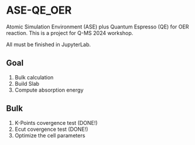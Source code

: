 # ASE-QE_OER
Atomic Simulation Environment (ASE) plus Quantum Espresso (QE) for OER reaction. This is a project for Q-MS 2024 workshop.

All must be finished in JupyterLab. 

## Goal
1. Bulk calculation
2. Build Slab
3. Compute absorption energy

## Bulk
1. K-Points covergence test (DONE!)
2. Ecut covergence test (DONE!)
3. Optimize the cell parameters 

